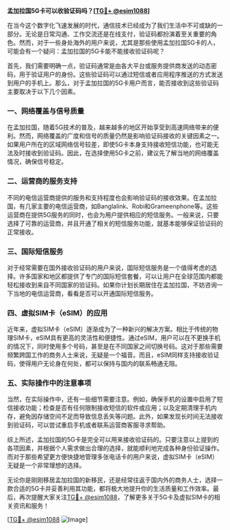 **孟加拉国5G卡可以收验证码吗？[[TG💪+ @esim1088](https://t.me/s/esim1088)]**

在当今这个数字化飞速发展的时代，通信技术已经成为了我们生活中不可或缺的一部分。无论是日常沟通、工作交流还是在线支付，验证码都扮演着至关重要的角色。然而，对于一些身处海外的用户来说，尤其是那些使用孟加拉国5G卡的人，可能会有一个疑问：孟加拉国的5G卡能不能接收验证码呢？

首先，我们需要明确一点，验证码通常是由各大平台或服务提供商发送的动态密码，用于验证用户的身份。这些验证码可以通过短信或者应用程序推送的方式发送到用户的手机上。那么，对于孟加拉国的5G卡用户而言，能否接收到这些验证码主要取决于以下几个因素。

### 一、网络覆盖与信号质量

在孟加拉国，随着5G技术的普及，越来越多的地区开始享受到高速网络带来的便利。然而，网络覆盖的广度和信号的质量仍然是影响验证码接收的关键因素之一。如果用户所在的区域网络信号较差，即使5G卡本身支持接收短信功能，也可能无法及时接收到验证码。因此，在选择使用5G卡之前，建议先了解当地的网络覆盖情况，确保信号稳定。

### 二、运营商的服务支持

不同的电信运营商提供的服务和支持程度也会影响验证码的接收效果。在孟加拉国，有几家主要的电信运营商，如Banglalink、Robi和Grameenphone等。这些运营商在提供5G服务的同时，也会为用户提供相应的短信服务。一般来说，只要选择了可靠的运营商，并且开通了相关的短信服务功能，就基本能够保证验证码的正常接收。

### 三、国际短信服务

对于经常需要在国外接收验证码的用户来说，国际短信服务是一个值得考虑的选择。许多国家和地区都提供了专门的国际短信套餐，可以让用户在全球范围内都能轻松接收到来自不同国家的验证码。如果你计划长期居住在孟加拉国，不妨咨询一下当地的电信运营商，看看是否可以开通国际短信服务。

### 四、虚拟SIM卡（eSIM）的应用

近年来，虚拟SIM卡（eSIM）逐渐成为了一种新兴的解决方案。相比于传统的物理SIM卡，eSIM具有更高的灵活性和便捷性。通过eSIM，用户可以在不更换手机的情况下，同时使用多个号码，甚至是在不同国家之间切换号码。这对于那些需要频繁跨国工作的商务人士来说，无疑是一个福音。而且，eSIM同样支持接收验证码，使得用户无论身在何处，都可以保持与国内的联系畅通无阻。

### 五、实际操作中的注意事项

当然，在实际操作中，还有一些细节需要注意。例如，确保手机的设置中启用了短信接收功能；检查是否有任何限制接收短信的软件或应用；以及定期清理手机内存，避免因存储空间不足而导致信息丢失等问题。此外，如果发现长时间无法接收到验证码，可以尝试重启手机或者联系运营商客服寻求帮助。

综上所述，孟加拉国的5G卡是完全可以用来接收验证码的。只要注意以上提到的各项因素，并根据个人需求做出合理的选择，就能顺利地完成各种身份验证操作。而对于那些希望更方便快捷地管理多张电话卡的用户来说，虚拟SIM卡（eSIM）无疑是一个非常理想的选择。

无论你是刚刚移居孟加拉国的新移民，还是经常往返于国内外的商务人士，选择一款合适的5G卡并妥善利用其功能，都将极大地提升你的生活质量和工作效率。最后，再次提醒大家关注[TG💪+ @esim1088](https://t.me/s/esim1088)，了解更多关于5G卡及虚拟SIM卡的相关资讯和服务！

[[TG💪+ @esim1088](https://t.me/s/esim1088) ![Image](https://i.postimg.cc/4NQfJmqS/Snipaste-2025-05-13-00-14-12.png)]